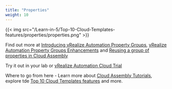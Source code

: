 ```yaml
---
title: "Properties"
weight: 10
---
```


{{< img src="/Learn-in-5/Top-10-Cloud-Templates-features/properties/properties.png" >}}


Find out more at [Introducing vRealize Automation Property Groups](https://blogs.vmware.com/management/2020/12/introducing-vrealize-automation-property-groups.html), [vRealize Automation Property Groups Enhancements](https://blogs.vmware.com/management/2021/06/vra-latest-property-groups-enhancements.html) and [Reusing a group of properties in Cloud Assembly](https://docs.vmware.com/en/vRealize-Automation/services/Using-and-Managing-Cloud-Assembly/GUID-8BB4856E-648D-4FD6-BBC2-4898F0943101.html)

Try it out in your lab or [vRealize Automation Cloud Trial](https://www.vmware.com/products/vrealize-automation.html)

Where to go from here - Learn more about [Cloud Assembly Tutorials](https://docs.vmware.com/en/vRealize-Automation/services/Using-and-Managing-Cloud-Assembly/GUID-DB7DC86A-8936-411D-B586-0724171FFB40.html), explore tde [Top 10 Cloud Templates features](/Learn-in-5/Top-10-Cloud-Templates-features/)  and more.


